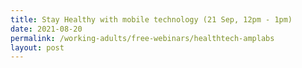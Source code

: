 ```yaml
---
title: Stay Healthy with mobile technology (21 Sep, 12pm - 1pm)
date: 2021-08-20
permalink: /working-adults/free-webinars/healthtech-amplabs
layout: post
---
```

